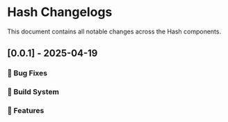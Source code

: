 # Hash Changelogs

This document contains all notable changes across the Hash components.

## [0.0.1] - 2025-04-19

### 🐛 Bug Fixes

### 🔨 Build System

### 🚀 Features


<!-- © Hash 2025. All rights reserved. -->
